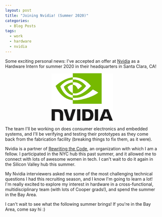 ```yaml
---
layout: post
title: "Joining Nvidia! (Summer 2020)"
categories:
  - Blog Posts
tags:
  - work
  - hardware
  - nvidia
---
```


Some exciting personal news: I've accepted an offer at [Nvidia](https://www.nvidia.com/en-us/) as a Hardware Intern for summer 2020 in their headquarters in Santa Clara, CA! 

<center><img src="/assets/images/nvidia.png" width="200" alt="Nvidia Logo"></center>

The team I'll be working on does consumer electronics and embedded systems, and I'll be verifying and testing their prototypes as they come back from the fabrication facility (breaking things to fix them, as it were).

Nvidia is a partner of [Rewriting the Code](https://rewritingthecode.org/), an organization with which I am a fellow. I participated in the NYC hub this past summer, and it allowed me to connect with lots of awesome women in tech. I can't wait to do it again in the Silicon Valley hub this summer.

My Nvidia interviewers asked me some of the most challenging technical questions I had this recruiting season, and I know I'm going to learn a lot! I'm really excited to explore my interest in hardware in a cross-functional, multidisciplinary team (with lots of Cooper grads!), and spend the summer in the Bay Area.

I can't wait to see what the following summer brings! If you're in the Bay Area, come say hi :)
